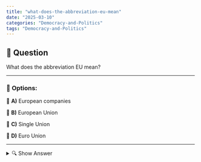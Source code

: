 ```yaml
---
title: "what-does-the-abbreviation-eu-mean"
date: "2025-03-10"
categories: "Democracy-and-Politics"
tags: "Democracy-and-Politics"
---
```


## 📌 **Question**

What does the abbreviation EU mean?



---

### 📝 **Options:**

🔘 **A)** European companies

🔘 **B)** European Union

🔘 **C)** Single Union

🔘 **D)** Euro Union

---

<details>
  <summary>🔍 Show Answer</summary>

  <p>
💡  <b>Correct Answer:</b>  b
  </p>
  <p>
    📖<b>Explanation:</b>
    The abbreviation "EU" is widely used in Europe and can be used in different contexts. It plays a central role in political, economic and social contexts. Understanding the exact meaning is important to avoid misunderstandings. In this question, the possible meanings of "EU" are to be assessed in order to check the correct understanding.
  </p>
</details>
